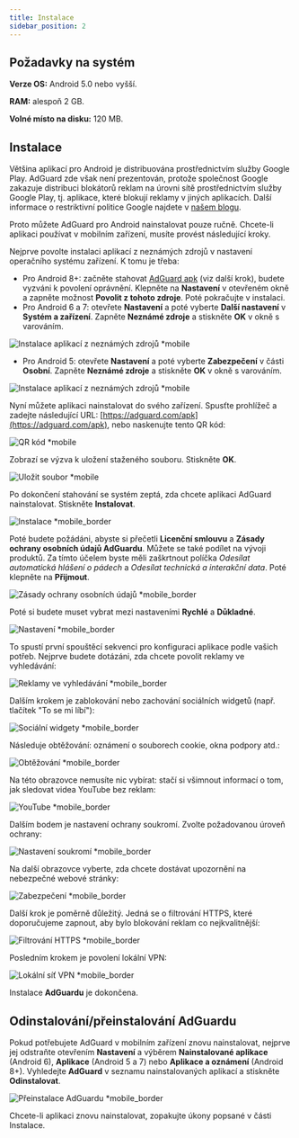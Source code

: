 ```yaml
---
title: Instalace
sidebar_position: 2
---
```


## Požadavky na systém

**Verze OS:** Android 5.0 nebo vyšší.

**RAM:** alespoň 2 GB.

**Volné místo na disku:** 120 MB.

## Instalace
Většina aplikací pro Android je distribuována prostřednictvím služby Google Play. AdGuard zde však není prezentován, protože společnost Google zakazuje distribuci blokátorů reklam na úrovni sítě prostřednictvím služby Google Play, tj. aplikace, které blokují reklamy v jiných aplikacích. Další informace o restriktivní politice Google najdete v [našem blogu](https://blog.adguard.com/en/google-removes-adguard-android-app-google-play/).

Proto můžete AdGuard pro Android nainstalovat pouze ručně. Chcete-li aplikaci používat v mobilním zařízení, musíte provést následující kroky.

Nejprve povolte instalaci aplikací z neznámých zdrojů v nastavení operačního systému zařízení. K tomu je třeba:

* Pro Android 8+: začněte stahovat [AdGuard apk](https://adguard.com/en/adguard-android/overview.html) (viz další krok), budete vyzváni k povolení oprávnění. Klepněte na **Nastavení** v otevřeném okně a zapněte možnost **Povolit z tohoto zdroje**. Poté pokračujte v instalaci.
* Pro Android 6 a 7: otevřete **Nastavení** a poté vyberte **Další nastavení** v **Systém a zařízení**. Zapněte **Neznámé zdroje** a stiskněte **OK** v okně s varováním.

![Instalace aplikací z neznámých zdrojů *mobile](https://cdn.adtidy.org/content/kb/ad_blocker/android/installation/unknown_sources1.png)

* Pro Android 5: otevřete **Nastavení** a poté vyberte **Zabezpečení** v části **Osobní**. Zapněte **Neznámé zdroje** a stiskněte **OK** v okně s varováním.

![Instalace aplikací z neznámých zdrojů *mobile](https://cdn.adtidy.org/content/kb/ad_blocker/android/installation/unknown_sources2.png)

Nyní můžete aplikaci nainstalovat do svého zařízení. Spusťte prohlížeč a zadejte následující URL: [https://adguard.com/apk](https://adguard.com/apk), nebo naskenujte tento QR kód:

![QR kód *mobile](https://cdn.adtidy.org/content/kb/ad_blocker/android/installation/qr.png)

Zobrazí se výzva k uložení staženého souboru. Stiskněte **OK**.

![Uložit soubor *mobile](https://cdn.adtidy.org/content/kb/ad_blocker/android/installation/save_the_file.png)

Po dokončení stahování se systém zeptá, zda chcete aplikaci AdGuard nainstalovat. Stiskněte **Instalovat**.

![Instalace *mobile_border](https://cdn.adtidy.org/content/kb/ad_blocker/android/installation/1.png)

Poté budete požádáni, abyste si přečetli **Licenční smlouvu** a **Zásady ochrany osobních údajů AdGuardu**. Můžete se také podílet na vývoji produktů. Za tímto účelem byste měli zaškrtnout políčka *Odesílat automatická hlášení o pádech* a *Odesílat technická a interakční data*. Poté klepněte na **Přijmout**.

![Zásady ochrany osobních údajů *mobile_border](https://cdn.adtidy.org/content/kb/ad_blocker/android/installation/2.png)

Poté si budete muset vybrat mezi nastaveními **Rychlé** a **Důkladné**.

![Nastavení *mobile_border](https://cdn.adtidy.org/content/kb/ad_blocker/android/installation/3.png)

To spustí první spouštěcí sekvenci pro konfiguraci aplikace podle vašich potřeb. Nejprve budete dotázáni, zda chcete povolit reklamy ve vyhledávání:

![Reklamy ve vyhledávání *mobile_border](https://cdn.adtidy.org/content/kb/ad_blocker/android/installation/5.png)

Dalším krokem je zablokování nebo zachování sociálních widgetů (např. tlačítek "To se mi líbí"):

![Sociální widgety *mobile_border](https://cdn.adtidy.org/content/kb/ad_blocker/android/installation/6.png)

Následuje obtěžování: oznámení o souborech cookie, okna podpory atd.:

![Obtěžování *mobile_border](https://cdn.adtidy.org/content/kb/ad_blocker/android/installation/7.png)

Na této obrazovce nemusíte nic vybírat: stačí si všimnout informací o tom, jak sledovat videa YouTube bez reklam:

![YouTube *mobile_border](https://cdn.adtidy.org/content/kb/ad_blocker/android/installation/youtube.jpg)

Dalším bodem je nastavení ochrany soukromí. Zvolte požadovanou úroveň ochrany:

![Nastavení soukromí *mobile_border](https://cdn.adtidy.org/content/kb/ad_blocker/android/installation/8.png)

Na další obrazovce vyberte, zda chcete dostávat upozornění na nebezpečné webové stránky:

![Zabezpečení *mobile_border](https://cdn.adtidy.org/content/kb/ad_blocker/android/installation/9.png)

Další krok je poměrně důležitý. Jedná se o filtrování HTTPS, které doporučujeme zapnout, aby bylo blokování reklam co nejkvalitnější:

![Filtrování HTTPS *mobile_border](https://cdn.adtidy.org/content/kb/ad_blocker/android/installation/10.png)

Posledním krokem je povolení lokální VPN:

![Lokální síť VPN *mobile_border](https://cdn.adtidy.org/content/kb/ad_blocker/android/installation/11.png)

Instalace **AdGuardu** je dokončena.

## Odinstalování/přeinstalování AdGuardu

Pokud potřebujete AdGuard v mobilním zařízení znovu nainstalovat, nejprve jej odstraňte otevřením **Nastavení** a výběrem **Nainstalované aplikace** (Android 6), **Aplikace** (Android 5 a 7) nebo **Aplikace a oznámení** (Android 8+). Vyhledejte **AdGuard** v seznamu nainstalovaných aplikací a stiskněte **Odinstalovat**.

![Přeinstalace AdGuardu *mobile_border](https://cdn.adtidy.org/content/kb/ad_blocker/android/installation/12.png)

Chcete-li aplikaci znovu nainstalovat, zopakujte úkony popsané v části Instalace.